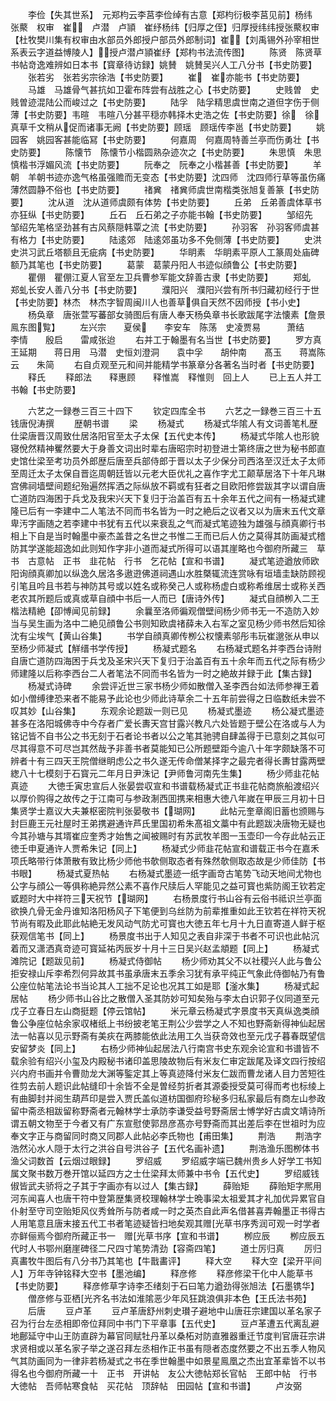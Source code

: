 <!-- { "loadSidebar": true } -->
　　李俭【失其世系】　元郑枃云李莒李俭绰有古意【郑枃衍极李莒见前】杨纬　张藂　权审　崔　卢潜　卢頴　崔纾杨纬【归厚之侄】归厚授纬纬授张藂权审【杜牧樊川集有权审由水部员外郎授户部员外郎制词】崔【刘禹锡外孙宰相世系表云字道益愽陵人】授卢潜卢頴崔纾【郑枃书法流传图】
　　陈贤　陈贤草书帖竒逸难辨如日本书【寳章待访録】姚賛　姚賛吴兴人工八分书【书史防要】
　　张若劣　张若劣宗徐浩【书史防要】
　　崔　崔亦能书【书史防要】
　　马雄　马雄骨气甚抗如卫霍布阵尝有战胜之心【书史防要】
　　史贱曽　史贱曽迹混陆公而峻过之【书史防要】
　　陆孚　陆孚精思虞世南之道但字伤于侧薄【书史防要】韦暄　韦暄八分甚平穏亦韩择木史浩之佐【书史防要】徐　徐真草千文稍从促而诸事无阙【书史防要】顾瑶　顾瑶传李邕【书史防要】
　　姚园客　姚园客甚能临冩【书史防要】
　　何嘉周　何嘉周特善兰亭而伤勇壮【书史防要】
　　陈懐节　陈懐节小楷圆熟杂迹次之【书史防要】
　　朱思慎　朱思慎楷书浮媚风流【书史防要】
　　阮奉之　阮奉之小楷甚善【书史防要】
　　羊朝　羊朝书迹亦逸气格虽强赡而无变态【书史防要】沈四师　沈四师行草等虽伤痛薄然圆静不俗也【书史防要】
　　禇兾　禇兾师虞世南楷类张旭复善篆【书史防要】
　　沈从道　沈从道师虞颇有体势【书史防要】
　　丘弟　丘弟善虞体草书亦狂纵【书史防要】
　　丘石　丘石弟之子亦能书翰【书史防要】
　　邹绍先　邹绍先笔格坚劲甚有古风蔡隠韩覃之流【书史防要】
　　孙羽客　孙羽客师虞甚有格力【书史防要】
　　陆逺郊　陆逺郊虽功多不免侧薄【书史防要】
　　史洪史洪习武丘塔额且无疵病【书史防要】
　　华眀素　华眀素平原人工篆周处庙碑额乃其笔也【书史防要】
　　葛蒙　葛蒙丹阳人书迹似顔鲁公【书史防要】
　　瞿倗　瞿倗江夏人官至左卫兵曹参军能文辞善古隶【书史防要】
　　郑虬　郑虬长安人善八分书【书史防要】
　　濮阳兴　濮阳兴尝有所书归藏初经行于世【书史防要】林杰　林杰字智周闽川人也善草俱自天然不因师授【书小史】
　　杨奂章　唐张萱写蕃部女骑图后有唐人奉天杨奂章书长歌跋尾字法懐素【詹景鳯东图覧】
　　左兴宗　　夏侯　　李安车　陈荡　史凌贾易　　　萧结　　李情　　殷启　　雷咸张迨
　　右并工于翰墨有名当世【书史防要】
　　罗方真　　王延期　　蒋日用　马潜　史恒刘澄洞　　袁中孚　　胡仲南　　髙玉　　蒋嵩陈云　　朱简
　　右自贞观至元和间并能精学书篆章分各著名当时者【书史防要】
　　释氏
　　释郎法　　释惠顾　　释惟嵩　释惟则　回上人
　　已上五人并工书翰【书史防要】




　　六艺之一録巻三百三十四下
　　钦定四库全书
　　六艺之一録巻三百三十五　　钱唐倪涛撰
　　歴朝书谱
　　梁
　　杨凝式
　　杨凝式华隂人有文词善笔札歴仕梁唐晋汉周致仕居洛阳官至太子太保【五代史本传】
　　杨凝式华隂人也形貌寝侻然精神矍然要大于身善文词出时辈右唐昭宗时初登进士第终唐之世为秘书郎直史馆仕梁至考功员外郎歴后唐至兵部侍郎于晋以太子少保分司西洛至汉迁太子太师至周迁太子太保自晋迄周朝廷皆以元老大臣优礼之喜作字尤工颠草居洛下十年凡琳宫佛祠墙壁间题纪殆遍然挥洒之际纵放不羁或有狂者之目欧阳修尝跋其字以谓自唐亡道防四海困于兵戈及我宋兴天下复归于治盖百有五十余年五代之间有一杨凝式建隆已后有一李建中二人笔法不同而书名皆为一时之絶后之议者又以为唐末五代文章卑汚字画随之若李建中书犹有五代以来衰乱之气而凝式笔迹独为雄强与顔真卿行书相上下自是当时翰墨中豪杰盖昔之名世之书惟二王而已后人仿之莫得其防画凝式稽防其学遂能超逸如此则知作字非小道而凝式所得可以语其崖略也今御府所藏三　草书　古意帖　正书　韭花帖　行书　乞花帖【宣和书谱】
　　凝式笔迹遒放师欧阳询顔真卿加以纵逸久居洛多遨逰佛道祠遇山水胜槩辄流连赏咏有垣墙圭缺防顾视引笔且吟且书若与神防其号或以姓名或称癸己人或称杨虚白或称希维居士或称关西老农其所题后或真或草自顔中书后一人而已【唐诗外传】
　　凝式自顔栁入二王楷法精絶【卲愽闻见前録】
　　余曩至洛师徧观僧壁间杨少师书无一不造防入妙当与吴生画为洛中二絶见顔鲁公书则知欧虞禇薛未入右军之室见杨少师书然后知徐沈有尘埃气【黄山谷集】
　　书学自顔真卿传栁公权懐素邬彤韦玩崔邈张从申以至杨少师凝式【觧缙书学传授】
　　杨凝式题名
　　右杨凝式题名并李西台诗附自唐亡道防四海困于兵戈及圣宋兴天下复归于治盖百有五十余年而五代之际有杨少师建隆以后称李西台二人者笔法不同而书名皆为一时之絶故并録于此【集古録】
　　杨凝式诗碑
　　余尝评近世三家书杨少师如散僧入圣李西台如法师参禅王着如小僧缚律恐来者不能易予此论也少师此诗草余二十五年前尝得之日临数纸未尝不叹其妙【山谷集】
　　东观余论题跋一则已见
　　杨凝式墨迹
　　杨公凝式墨迹甚多在洛阳城佛寺中今存者广爱长夀天宫甘露兴教凡六处皆题于壁公在洛或与人为铭记皆不自书公之书无刻于石者论书者以公之笔其驰骋自肆盖得于已意刻之其似可尽其得意不可尽岂其然哉予非善书者莫能知已公所题壁距今逾八十年字颇缺落不可辨者十有三四天王院僧继眀虑公之书久遂无传命僧某择字之最完者得长夀甘露两壁緫八十七模刻于石寳元二年月日尹洙记【尹师鲁河南先生集】
　　杨少师韭花帖真迹
　　大徳壬寅忠宣后人张晏尝収宣和书谱载杨凝式正书韭花帖商旅船渡绍兴以厚价购得之故传之于江南可与参政淛西囬携来相惠大徳八年嵗在甲辰三月初十日集贤学士嘉议大夫兼枢密院判张晏敬书【瑚网】
　　此帖元奎章阁旧蓄也颁赐与封巨鹿王元社屋时王弟携避通许芦氏里国初希朱髙祖文藁中有此题跋决唐物无疑也今其孙塘与其壻崔应奎秀才始售之闻被赐时有苏武牧羊图一玉壶印一今存此帖云正徳壬申夏通许人贾希朱记【同上】
　　杨凝式少师韭花帖宣和谱载正书今在嘉禾项氏略带行体萧散有致比杨少师他书欹侧取态者有殊然欹侧取态故是少师佳防【书书眼】
　　杨凝式夏热帖
　　右杨凝式墨迹一纸字画竒古笔势飞动天地间尤物也公字与顔公一等俱称絶异然公素不喜作尺牍后人罕能见之益可寳也紫防阁王钦若定戜题时大中祥符三天祝节【瑚网】
　　右杨景度行书山谷有云俗书祗识兰亭面欲换凢骨无金丹谁知洛阳杨风子下笔便到乌丝防为前辈推重如此王钦若在祥符天祝节尚有暇及此耶此帖絶无发风动气防尤可寳也大徳五年七月十九日直寄道人鲜于枢获观信笔书【同上】
　　杨景度书出于人知见之表自非深于书者不可识也此帖沉着而又潇洒真竒迹可寳延祐丙辰岁十月十三日吴兴赵孟頫题【同上】
　　杨凝式滩院记【题跋见前】
　　杨凝式侍御帖
　　杨少师劝其父不以社稷兴人此与鲁公拒安禄山斥李希烈何异故其书虽承唐末五季余习犹有承平纯正气象此侍御帖乃有鲁公座位帖笔法论书当论其人工拙不足论也况其工如是耶【滏水集】
　　杨凝式起居帖
　　杨少师书山谷比之散僧入圣其防妙可知矣殆与李太白识郭子仪同道至元戊子立春日左山商挺题【停云馆帖】
　　米元章云杨凝式字景度书天真纵逸类顔鲁公争座位帖余家収楮纸上书纷披老笔王荆公少尝学之人不知也野斋新得神仙起居法一帖喜以见示野斋有美疢在两膝能依此法用工久当获竒效也至元戊子暮春既望信安留梦炎【同上】
　　右杨少师神仙起居法八行南宫书史东观余论宣和书谱皆不载余验有绍兴小玺及内殿秘书诸印盖思陵故物后有米友仁审定跋尾及译文四行按绍兴内府书画并令曹勋龙大渊等鍳定其上等真迹降付米友仁跋而曹龙诸人目力苦短徃徃剪去前人题识此帖缝印十余皆不全是曽经剪折者其源委授受莫可得而考也标绫上有曲脚封并阅生葫芦印是尝入贾氏盖似道枋国御府珍秘多归私家最后有商左山参政留中斋丞相跋留称野斋者元翰林学士承防李谦受益号野斋居士愽学好古虞文靖诗所谓五朝文物至于今者又有广东宣慰使郭昂彦髙亦号野斋而其出差后李在世祖时为应奉文字正与商留同时商又同郡人此帖必李氏物也【甫田集】
　　荆浩
　　荆浩字浩然沁水人隠于太行之洪谷自号洪谷子【五代名画补遗】
　　荆浩渔乐图栁体书渔父词数首【云烟过眼録】
　　罗绍威
　　罗绍威字端已魏州贵乡人好学工书知属文聚书数万巻开馆以延四方之士仕梁拜太师兼中书令【五代史】
　　罗绍威钱俶皆武夫骄将之子其于字画亦有以过人【集古録】
　　薛贻矩
　　薛贻矩字熈用河东闻喜人也唐干符中登第歴集贤校理翰林学士晩事梁太祖爱其才礼加优异累官自仆射至守司空贻矩风仪秀耸所与防者咸一时之英杰自此声名借甚喜弄翰墨正书得古人用笔意且唐末接五代工书者笔迹疑皆扫地矣观其赠光草书序秀润可观一时学者亦鲜俪焉今御府所藏正书一　赠光草书序【宣和书谱】
　　栁应辰
　　栁应辰五代时人书鄂州磨崖碑径二尺四寸笔势清劲【容斋四笔】
　　道士厉归真
　　厉归真畵牧牛图后有八分书乃其笔也【牛戬畵评】
　　释大空
　　释大空【梁开平间人】万年寺钟铭释大空书【墨池编】
　　释彦修
　　释彦修梁干化中人能草书【书史防要】
　　释彦修草字诗李丕绪刻于石曰笔力遒劲得张旭法【石墨镌华】
　　僧彦修与亚栖光齐名书法如淮隂恶少年风狂跳浪俱非本色【王氏法书苑】
　　后唐
　　豆卢革
　　豆卢革唐舒州刺史瓉子避地中山唐荘宗建国以革名家子召为行台左丞相即帝位拜同中书门下平章事【五代史】
　　豆卢革遭五代离乱避地鄜延守中山王防直辟为幕官同赋牡丹革以桑柘对防直雅器重迁节度判官唐荘宗讲求贤相或以革名家子举之遂召拜左丞相作正书虽有隠者态度然要之不出五季人物风气其防画同为一律非若杨凝式之书在季世翰墨中如景星鳯凰之杰出宜革辈皆不以书得名也今御府所藏一十　正书　开讲帖　友公大徳帖郑长官帖　王郎中帖　行书　大徳帖　吾师帖寒食帖　买花帖　顶辞帖　田园帖【宣和书谱】
　　卢汝弼
